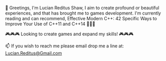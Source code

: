 👋 Greetings, I'm Lucian Reditus Shaw,
I aim to create profound or beautiful experiences, and that has brought me to games development.
I'm currently reading and can recommend, Effective Modern C++: 42 Specific Ways to Improve Your Use of C++11 and C++14 📗📘📙

🎮🎮🎮 Looking to create games and expand my skills! 🎮🎮🎮

📫 If you wish to reach me please email drop me a line at: Lucian.Reditus@Gmail.com
